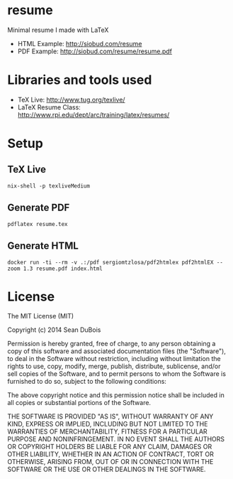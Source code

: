 resume
=========

Minimal resume I made with LaTeX

* HTML Example: http://siobud.com/resume
* PDF Example: http://siobud.com/resume/resume.pdf

# Libraries and tools used
* TeX Live: http://www.tug.org/texlive/
* LaTeX Resume Class: http://www.rpi.edu/dept/arc/training/latex/resumes/


# Setup

## TeX Live

```
nix-shell -p texliveMedium
```

## Generate PDF

```
pdflatex resume.tex
```

## Generate HTML

```
docker run -ti --rm -v .:/pdf sergiomtzlosa/pdf2htmlex pdf2htmlEX --zoom 1.3 resume.pdf index.html
```

# License
The MIT License (MIT)

Copyright (c) 2014 Sean DuBois

Permission is hereby granted, free of charge, to any person obtaining a copy
of this software and associated documentation files (the "Software"), to deal
in the Software without restriction, including without limitation the rights
to use, copy, modify, merge, publish, distribute, sublicense, and/or sell
copies of the Software, and to permit persons to whom the Software is
furnished to do so, subject to the following conditions:

The above copyright notice and this permission notice shall be included in
all copies or substantial portions of the Software.

THE SOFTWARE IS PROVIDED "AS IS", WITHOUT WARRANTY OF ANY KIND, EXPRESS OR
IMPLIED, INCLUDING BUT NOT LIMITED TO THE WARRANTIES OF MERCHANTABILITY,
FITNESS FOR A PARTICULAR PURPOSE AND NONINFRINGEMENT. IN NO EVENT SHALL THE
AUTHORS OR COPYRIGHT HOLDERS BE LIABLE FOR ANY CLAIM, DAMAGES OR OTHER
LIABILITY, WHETHER IN AN ACTION OF CONTRACT, TORT OR OTHERWISE, ARISING FROM,
OUT OF OR IN CONNECTION WITH THE SOFTWARE OR THE USE OR OTHER DEALINGS IN
THE SOFTWARE.
